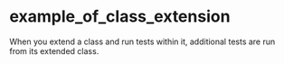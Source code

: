 # example_of_class_extension
When you extend a class and run tests within it, additional tests are run from its extended class.
